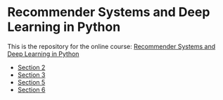 # Recommender Systems and Deep Learning in Python

This is the repository for the online course: [Recommender Systems and Deep Learning in Python](https://www.udemy.com/course/recommender-systems)

- [Section 2](notes/Section2.md)
- [Section 3](notes/Section3.md)
- [Section 5](notes/Section5.md)
- [Section 6](notes/Section6.md)


